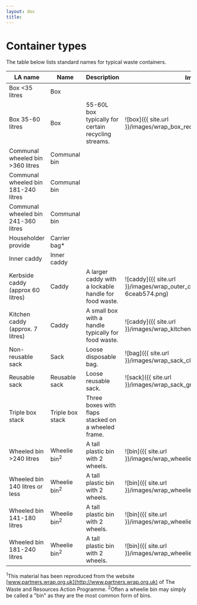 ```yaml
---
layout: doc
title: 
---
```


# Container types

The table below lists standard names for typical waste containers.

LA name | Name  | Description | Image<sup>1</sup>
--------|-------|------------ |------------------
Box <35 litres | Box | | 
Box 35-60 litres | Box | 55-60L box typically for certain recycling streams. | ![box]({{ site.url }}/images/wrap_box_red_rc13_60px.png)
Communal wheeled bin >360 litres | Communal bin
Communal wheeled bin 181-240 litres | Communal bin
Communal wheeled bin 241-360 litres | Communal bin
Householder provide | Carrier bag*
Inner caddy | Inner caddy
Kerbside caddy (approx 60 litres) | Caddy | A larger caddy with a lockable handle for food waste. | ![caddy]({{ site.url }}/images/wrap_outer_caddy_green-6ceab574.png)
Kitchen caddy (approx. 7 litres) | Caddy | A small box with a handle typically for food waste. | ![caddy]({{ site.url }}/images/wrap_kitchencaddy_brown_60px.png)
Non-reusable sack | Sack | Loose disposable bag. | ![bag]({{ site.url }}/images/wrap_sack_clear_rc008_60px.png)
Reusable sack | Reusable sack | Loose reusable sack. | ![sack]({{ site.url }}/images/wrap_sack_green_rc004_60px.png)
Triple box stack | Triple box stack | Three boxes with flaps stacked on a wheeled frame. | 
Wheeled bin >240 litres | Wheelie bin<sup>2</sup> | A tall plastic bin with 2 wheels. | ![bin]({{ site.url }}/images/wrap_wheeliebin_grey_rc021_60px.png)
Wheeled bin 140 litres or less | Wheelie bin<sup>2</sup> | A tall plastic bin with 2 wheels. | ![bin]({{ site.url }}/images/wrap_wheeliebin_grey_rc021_60px.png)
Wheeled bin 141-180 litres | Wheelie bin<sup>2</sup> | A tall plastic bin with 2 wheels. | ![bin]({{ site.url }}/images/wrap_wheeliebin_grey_rc021_60px.png)
Wheeled bin 181-240 litres | Wheelie bin<sup>2</sup> | A tall plastic bin with 2 wheels. | ![bin]({{ site.url }}/images/wrap_wheeliebin_grey_rc021_60px.png)

<sup>1</sup>This material has been reproduced from the website [www.partners.wrap.org.uk](http://www.partners.wrap.org.uk) of The Waste and Resources Action Programme.
<sup>2</sup>Often a wheelie bin may simply be called a "bin" as they are the most common form of bins.
